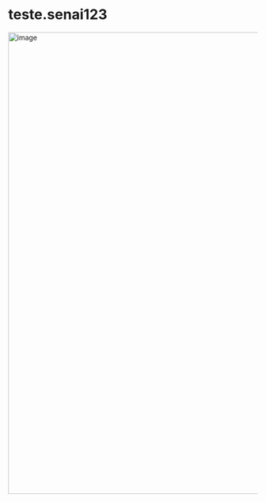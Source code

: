 # teste.senai123
<img width="894" height="933" alt="image" src="https://github.com/user-attachments/assets/0d4745d2-31a4-4a42-bf41-ac086b18ba73" />

